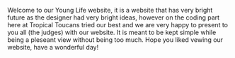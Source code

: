 Welcome to our Young Life website, it is a website that has very bright future as the designer had very bright ideas, however on the coding part here at Tropical Toucans tried our best
and we are very happy to present to you all (the judges) with our website. It is meant to be kept simple while being a pleseant view without being too much. Hope you liked vewing our website, have a wonderful day!
